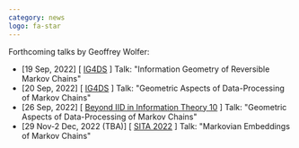 ```yaml
---
category: news
logo: fa-star
---
```


Forthcoming talks by Geoffrey Wolfer:
<ul>
   <li> [19 Sep, 2022] [ <a href="https://www.dsf.tuhh.de/index.php/ig4ds/" target="_blank">IG4DS</a> ]  Talk: "Information Geometry of Reversible Markov Chains" </li>
   <li> [20 Sep, 2022] [ <a href="https://www.dsf.tuhh.de/index.php/ig4ds/" target="_blank">IG4DS</a> ]  Talk: "Geometric Aspects of Data-Processing of Markov Chains" </li>
   <li> [26 Sep, 2022] [ <a href="https://imt.sustech.edu.cn" target="_blank">Beyond IID in Information Theory 10</a> ]  Talk: "Geometric Aspects of Data-Processing of Markov Chains" </li>
   <li> [29 Nov-2 Dec, 2022 (TBA)] [ <a href="https://www.ieice.org/ess/sita/SITA2022/cfp.html" target="_blank">SITA 2022</a> ]  Talk: "Markovian Embeddings of Markov Chains" </li>
</ul>

